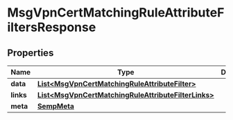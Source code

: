 

# MsgVpnCertMatchingRuleAttributeFiltersResponse


## Properties

| Name | Type | Description | Notes |
|------------ | ------------- | ------------- | -------------|
|**data** | [**List&lt;MsgVpnCertMatchingRuleAttributeFilter&gt;**](MsgVpnCertMatchingRuleAttributeFilter.md) |  |  [optional] |
|**links** | [**List&lt;MsgVpnCertMatchingRuleAttributeFilterLinks&gt;**](MsgVpnCertMatchingRuleAttributeFilterLinks.md) |  |  [optional] |
|**meta** | [**SempMeta**](SempMeta.md) |  |  |



